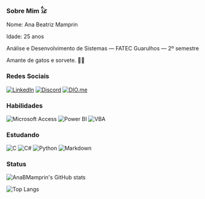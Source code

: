 ### Sobre Mim 𓃠
Nome: Ana Beatriz Mamprin

Idade: 25 anos

Análise e Desenvolvimento de Sistemas — FATEC Guarulhos — 2º semestre

Amante de gatos e sorvete. 🐈‍🍨

### Redes Sociais
[![LinkedIn](https://img.shields.io/badge/LinkedIn-000?style=for-the-badge&logo=linkedin&logoColor=0E76A8)](https://www.linkedin.com/in/ana-beatriz-mamprin/)
[![Discord](https://img.shields.io/badge/Discord-000?style=for-the-badge&logo=discord)](https://www.discord.com/channels/@.anabm/)
[![DIO.me](https://img.shields.io/badge/DIO.me-000?style=for-the-badge&logo=dio-me)](https://www.dio.me/users/ana_b_mamprin)

### Habilidades
![Microsoft Access](https://img.shields.io/badge/Access-000?style=for-the-badge&logo=microsoft-access)
![Power BI](https://img.shields.io/badge/Power_BI-000?style=for-the-badge&logo=power-bi)
![VBA](https://img.shields.io/badge/Visual_Basic-000?style=for-the-badge&logo=visual-basic)

### Estudando
![C](https://img.shields.io/badge/C-000?style=for-the-badge&logo=c)
![C#](https://img.shields.io/badge/C%23-000?style=for-the-badge&logo=c-sharp&logoColor=823085)
![Python](https://img.shields.io/badge/Python-000?style=for-the-badge&logo=python)
![Markdown](https://img.shields.io/badge/Markdown-000?style=for-the-badge&logo=markdown)

### Status

![AnaBMamprin's GitHub stats](https://github-readme-stats.vercel.app/api?username=AnaBMamprin&theme=nightowl&show_icons=true)

![Top Langs](https://github-readme-stats-git-masterrstaa-rickstaa.vercel.app/api/top-langs/?username=AnaBMamprin&theme=nightowl&show_icons=true)